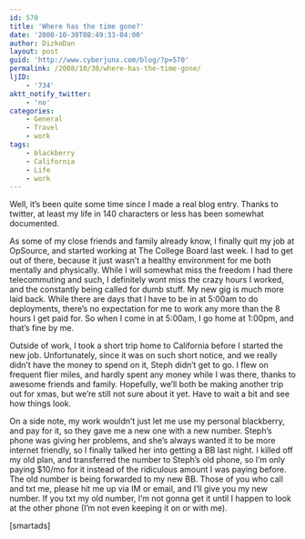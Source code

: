```yaml
---
id: 570
title: 'Where has the time gone?'
date: '2008-10-30T08:49:33-04:00'
author: DizkoDan
layout: post
guid: 'http://www.cyberjunx.com/blog/?p=570'
permalink: /2008/10/30/where-has-the-time-gone/
ljID:
    - '734'
aktt_notify_twitter:
    - 'no'
categories:
    - General
    - Travel
    - work
tags:
    - blackberry
    - California
    - Life
    - work
---
```


Well, it’s been quite some time since I made a real blog entry. Thanks to twitter, at least my life in 140 characters or less has been somewhat documented.

As some of my close friends and family already know, I finally quit my job at OpSource, and started working at The College Board last week. I had to get out of there, because it just wasn’t a healthy environment for me both mentally and physically. While I will somewhat miss the freedom I had there telecommuting and such, I definitely wont miss the crazy hours I worked, and the constantly being called for dumb stuff. My new gig is much more laid back. While there are days that I have to be in at 5:00am to do deployments, there’s no expectation for me to work any more than the 8 hours I get paid for. So when I come in at 5:00am, I go home at 1:00pm, and that’s fine by me.

Outside of work, I took a short trip home to California before I started the new job. Unfortunately, since it was on such short notice, and we really didn’t have the money to spend on it, Steph didn’t get to go. I flew on frequent flier miles, and hardly spent any money while I was there, thanks to awesome friends and family. Hopefully, we’ll both be making another trip out for xmas, but we’re still not sure about it yet. Have to wait a bit and see how things look.

On a side note, my work wouldn’t just let me use my personal blackberry, and pay for it, so they gave me a new one with a new number. Steph’s phone was giving her problems, and she’s always wanted it to be more internet friendly, so I finally talked her into getting a BB last night. I killed off my old plan, and transferred the number to Steph’s old phone, so I’m only paying $10/mo for it instead of the ridiculous amount I was paying before. The old number is being forwarded to my new BB. Those of you who call and txt me, please hit me up via IM or email, and I’ll give you my new number. If you txt my old number, I’m not gonna get it until I happen to look at the other phone (I’m not even keeping it on or with me).

\[smartads\]